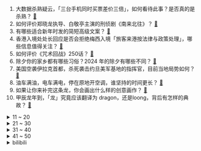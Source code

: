 1. 大数据杀熟疑云，「三台手机同时买票差价三倍」，如何看待此事？是否真的是杀熟？ [:link:](https://www.zhihu.com/question/643366218)
2. 如何评价郑晓龙执导、白敬亭主演的刑侦剧《南来北往》？ [:link:](https://www.zhihu.com/question/643269258)
3. 有哪些适合新年时发的简短高级文案？ [:link:](https://www.zhihu.com/question/643218916)
4. 香港入境处处长回应是否会拒绝梅西入境「旅客来港按法律与政策处理」，哪些信息值得关注？ [:link:](https://www.zhihu.com/question/643601099)
5. 如何评价《咒术回战》250话？ [:link:](https://www.zhihu.com/question/643615033)
6. 除夕你的家乡都有哪些习俗？2024 年的除夕有哪些不同？ [:link:](https://www.zhihu.com/question/643229559)
7. 美国空袭伊拉克首都，杀死袭击约旦美军基地的指挥官，目前当地局势如何？ [:link:](https://www.zhihu.com/question/643531441)
8. 油车满油，电车满电，停在原地开空调，谁坚持的时间更长？ [:link:](https://www.zhihu.com/question/643330321)
9. 如果让你来补完这条龙，你会画出什么样的创意画作？ [:link:](https://www.zhihu.com/question/641826562)
10. 甲辰龙年到，「龙」究竟应该翻译为 dragon，还是loong，背后有怎样的典故？ [:link:](https://www.zhihu.com/question/643554695)
<details>
<summary>11 ~ 20</summary>

11. 如何看待高学历人群涌入保险行业，出现「清北学霸组团卖保险」的现象？ [:link:](https://www.zhihu.com/question/643239677)
12. 如何评价扬科维奇执教国足的表现？究竟怎样的主帅适合中国男足？ [:link:](https://www.zhihu.com/question/643057023)
13. 就「梅西事件」，球星马布里发文质疑贝克汉姆，称其不理解中国球迷，如何看待此事？ [:link:](https://www.zhihu.com/question/643568675)
14. 禁止哪项技术后可将人类文明锁死在中世纪？ [:link:](https://www.zhihu.com/question/642683269)
15. 2024年，有哪些颜值实力并存的笔电新品值得期待？ [:link:](https://www.zhihu.com/question/643546040)
16. 中央广播电视总台《2024年春节联欢晚会》完成全部五次彩排，对于今年的春晚，你有哪些期待？ [:link:](https://www.zhihu.com/question/643543451)
17. 朝鲜最高人民会议决定废除与韩国所有经济领域合作协议，此举会产生哪些影响？ [:link:](https://www.zhihu.com/question/643524028)
18. 作为一年级家长，该用怎样的心态陪孩子开启人生的新阶段，家校如何配合才能帮助孩子更好成长？ [:link:](https://www.zhihu.com/question/643023180)
19. 应届生刚毕业究竟选择国企还是私企？ [:link:](https://www.zhihu.com/question/406803023)
20. 2024 年除夕有哪些朋友圈文案推荐？ [:link:](https://www.zhihu.com/question/643229557)
</details>
<details>
<summary>21 ~ 30</summary>

21. 迈阿密主帅谈梅西「医学奇迹」，「刚到日本就好了， 在香港真没法上场」，如何看待此事？ [:link:](https://www.zhihu.com/question/643535350)
22. 在2024新的一年里，你的愿望是什么呢？ [:link:](https://www.zhihu.com/question/642331386)
23. 物理教师反映「每天一节体育课导致小科目完不成教学」，深圳市教育局回应，你觉得每天一节体育课是否合理？ [:link:](https://www.zhihu.com/question/643367533)
24. 中疾控数据显示，本土病例中 JN.1 变异株已成优势流行株，以轻型为主，有哪些注意事项？ [:link:](https://www.zhihu.com/question/642880940)
25. 日美计算机模拟联合军演，首次将中国列为假想敌，哪些信息值得警惕？ [:link:](https://www.zhihu.com/question/643030590)
26. 春节期间，想挣单位付的三倍值班工资，但家里人想让回家，怎么处理最好？ [:link:](https://www.zhihu.com/question/643327868)
27. 手机CPU的性能会不会近几年超过电脑CPU？ [:link:](https://www.zhihu.com/question/642771577)
28. 怎么评价《eva》中的葛城美里？ [:link:](https://www.zhihu.com/question/420304625)
29. 孩子春节假期，爱上吃糖了怎么办？ [:link:](https://www.zhihu.com/question/640846637)
30. 证监会宣布暂停新增转融券规模后转融券交易基本已经暂停，哪些信息值得关注？ [:link:](https://www.zhihu.com/question/643573044)
</details>
<details>
<summary>31 ~ 40</summary>

31. 除夕夜在春节文化中有什么特殊意义？ [:link:](https://www.zhihu.com/question/638044098)
32. 如何看待阿里巴巴最新开源的第1.5代千问大模型Qwen-1.5系列？ [:link:](https://www.zhihu.com/question/643180992)
33. 新的一年想培养一个运动习惯，什么运动让你收获很多？ [:link:](https://www.zhihu.com/question/642908260)
34. 减肥可以隔一天吃一次放纵餐吗？ [:link:](https://www.zhihu.com/question/638449743)
35. 现实生活中，如果你拿到的是安陵容的剧本，会怎么过这一生？ [:link:](https://www.zhihu.com/question/642668952)
36. 如何评价《崩坏：星穹铁道》2.0版本冒险任务「想象一朵未来的玫瑰」？ [:link:](https://www.zhihu.com/question/643204566)
37. 二次元为什么会出现换身衣服（头发）就认不出来的情况？ [:link:](https://www.zhihu.com/question/642878797)
38. 深圳优化住房限购政策，本地户籍取消落户年限及缴纳个税、社保年限要求，哪些信息值得关注？ [:link:](https://www.zhihu.com/question/643483802)
39. 如何评价电视剧《繁花》大结局？ [:link:](https://www.zhihu.com/question/638781464)
40. 苏州大学最新研究揭示国内支原体肺炎流行原因，主流菌株之一显示高耐药性，哪些信息值得关注？ [:link:](https://www.zhihu.com/question/643611751)
</details>
<details>
<summary>41 ~ 50</summary>

41. 你觉得跑步的人最应该端正的态度有哪些？ [:link:](https://www.zhihu.com/question/642536855)
42. 谁才是黄蓉的最佳扮演者？ [:link:](https://www.zhihu.com/question/32148677)
43. 过年吃什么馅儿的饺子最养生？ [:link:](https://www.zhihu.com/question/643371548)
44. 如何评价韩国电影《首尔之春》？ [:link:](https://www.zhihu.com/question/643370946)
45. 苹果被曝研发可折叠 iPhone ，但今明两年不会量产，哪些信息值得关注？你期待苹果折叠手机吗？ [:link:](https://www.zhihu.com/question/643546149)
46. 美国参议院投票否决边境管控和对外军事援助的 1180 亿美元法案，哪些信息值得关注？ [:link:](https://www.zhihu.com/question/643540804)
47. 2024年过年有哪些可靠的性能旗舰手机值得选，换机求推荐？ [:link:](https://www.zhihu.com/question/643379062)
48. 儿童鞋颜色名为「奴仆黄」引争议，品牌回应「是色卡直译造成的失误」，如何看待此事？ [:link:](https://www.zhihu.com/question/642843334)
49. 有哪些适合除夕发的文案？ [:link:](https://www.zhihu.com/question/643238392)
50. 过年收到红包，我总要多回一倍才安心——为什么别人对我好，我却「不自在」？ [:link:](https://www.zhihu.com/question/643260266)
</details><details>
<summary>bilibili</summary>

</details>